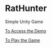 # RatHunter
Simple Unity Game

[To Access the Demo](https://youtu.be/aW_R2H_cqqE?feature=shared)

[To Play the Game](https://gcanidemir.itch.io/rathunter)

